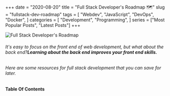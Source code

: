 +++
date = "2020-08-20"
title = "Full Stack Developer's Roadmap 🗺"
slug = "fullstack-dev-roadmap"
tags = [
    "Webdev",
    "JavaScript",
    "DevOps",
    "Docker",
]
categories = [
    "Development",
    "Programming",
]
series = ["Most Popular Posts", "Latest Posts"]
+++

![Full Stack Developer's Roadmap](https://res.cloudinary.com/practicaldev/image/fetch/s--yZ-A1RXK--/c_imagga_scale,f_auto,fl_progressive,h_420,q_auto,w_1000/https://dev-to-uploads.s3.amazonaws.com/i/s7cj5qsge61za29lvn4s.jpg)

###### It's easy to focus on the front end of web development, but what about the back end?**Learning about the back end improves your front end skills.**

###### Here are some resources for full stack development that you can save for later.

#### Table Of Contents